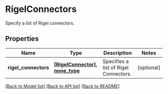 # RigelConnectors

Specify a list of Rigel connectors.

## Properties
Name | Type | Description | Notes
------------ | ------------- | ------------- | -------------
**rigel_connectors** | [**[RigelConnector], none_type**](RigelConnector.md) | Specifies a list of Rigel Connectors. | [optional] 

[[Back to Model list]](../README.md#documentation-for-models) [[Back to API list]](../README.md#documentation-for-api-endpoints) [[Back to README]](../README.md)


